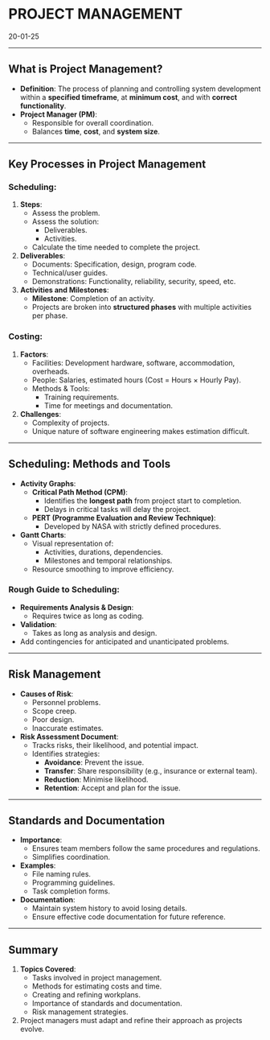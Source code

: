 # PROJECT MANAGEMENT
20-01-25

---

## What is Project Management?
- **Definition**: The process of planning and controlling system development within a **specified timeframe**, at **minimum cost**, and with **correct functionality**.
- **Project Manager (PM)**:
  - Responsible for overall coordination.
  - Balances **time**, **cost**, and **system size**.

---

## Key Processes in Project Management
### Scheduling:
1. **Steps**:
   - Assess the problem.
   - Assess the solution:
     - Deliverables.
     - Activities.
   - Calculate the time needed to complete the project.
2. **Deliverables**:
   - Documents: Specification, design, program code.
   - Technical/user guides.
   - Demonstrations: Functionality, reliability, security, speed, etc.
3. **Activities and Milestones**:
   - **Milestone**: Completion of an activity.
   - Projects are broken into **structured phases** with multiple activities per phase.

### Costing:
1. **Factors**:
   - Facilities: Development hardware, software, accommodation, overheads.
   - People: Salaries, estimated hours (Cost = Hours × Hourly Pay).
   - Methods & Tools:
     - Training requirements.
     - Time for meetings and documentation.
2. **Challenges**:
   - Complexity of projects.
   - Unique nature of software engineering makes estimation difficult.

---

## Scheduling: Methods and Tools
- **Activity Graphs**:
  - **Critical Path Method (CPM)**:
    - Identifies the **longest path** from project start to completion.
    - Delays in critical tasks will delay the project.
  - **PERT (Programme Evaluation and Review Technique)**:
    - Developed by NASA with strictly defined procedures.
- **Gantt Charts**:
  - Visual representation of:
    - Activities, durations, dependencies.
    - Milestones and temporal relationships.
  - Resource smoothing to improve efficiency.

### Rough Guide to Scheduling:
- **Requirements Analysis & Design**:
  - Requires twice as long as coding.
- **Validation**:
  - Takes as long as analysis and design.
- Add contingencies for anticipated and unanticipated problems.

---

## Risk Management
- **Causes of Risk**:
  - Personnel problems.
  - Scope creep.
  - Poor design.
  - Inaccurate estimates.
- **Risk Assessment Document**:
  - Tracks risks, their likelihood, and potential impact.
  - Identifies strategies:
    - **Avoidance**: Prevent the issue.
    - **Transfer**: Share responsibility (e.g., insurance or external team).
    - **Reduction**: Minimise likelihood.
    - **Retention**: Accept and plan for the issue.

---

## Standards and Documentation
- **Importance**:
  - Ensures team members follow the same procedures and regulations.
  - Simplifies coordination.
- **Examples**:
  - File naming rules.
  - Programming guidelines.
  - Task completion forms.
- **Documentation**:
  - Maintain system history to avoid losing details.
  - Ensure effective code documentation for future reference.

---

## Summary
1. **Topics Covered**:
   - Tasks involved in project management.
   - Methods for estimating costs and time.
   - Creating and refining workplans.
   - Importance of standards and documentation.
   - Risk management strategies.
2. Project managers must adapt and refine their approach as projects evolve.


